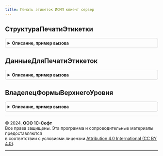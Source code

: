 ```yaml
---
title: Печать этикеток ИСМП клиент сервер
---
```



## СтруктураПечатиЭтикетки
<details style="margin: 1em 0; padding: 0.5em; border: 1px solid #ccc; border-radius: 6px;">

<summary style="font-weight: bold; cursor: pointer;">Описание, пример вызова</summary>

```bsl

// Структура для заполнения данными, по которым будет производится резервирование и печать кодов
// маркировки товаров.
//
// Возвращаемое значение:
// 	Структура - Описание:
// * Организация          - ОпределяемыйТип.Организация - Организация.
// * ВидПродукции         - ПеречислениеСсылка.ВидыПродукцииИС - Вид продукции.
// * СпособВводаВОборот   - ПеречислениеСсылка.СпособыВводаВОборотСУЗ - Способ ввода
// * Шаблон               - ПеречислениеСсылка.ШаблоныКодовМаркировкиСУЗ - Шаблон кода маркировки
// * ШтрихкодУпаковки     - СправочникСсылка.ШтрихкодыУпаковокТоваров - Источник получения серии и типа штрихкода,
//                          если эти параметры не заполнены в соответствующих ключах.
// * ЭтоКодМаркировки     - Булево - Признак принадлежности структуры к маркируемой продукции,
//                          так же, могут печататься логистические упаковки.
// * СодержимоеКоличество - Число - Количество элементов внутри (для логистической упаковки)
// * НомерВГруппе         - Число - Номер по порядку (для логистической упаковки)
// * Порядок              - Число - Порядок сортировки для вывода на печать в пределах формируемой упаковки
// * Количество           - Число - Количество этикеток для печати
// * УчетноеКоличество    - Число - Количество для записи в справочник "Штрихкоды упаковок и товаров"
// * ШаблонЭтикетки       - СправочникСсылка.ШаблоныЭтикетокИЦенников - Шаблон для печати
// * ТипШтрихкода         - ПеречислениеСсылка.ТипыШтрихкодов - Тип штрихкода для печати
// * Штрихкод             - Строка - Значение штрихкода (используется дла печати и отметки о печати известного кода)
// * Номенклатура         - СправочникСсылка.Номенклатура - Номенклатура для заполнения шаблона
// * Характеристика       - СправочникСсылка.ХарактеристикиНоменклатуры - Характеристика для заполнения шаблона
// * Серия                - СправочникСсылка.СерииНоменклатуры - Серия, устанавливается в новый элемент ШтрикодУпаковкиТоваров.
// * GTIN                 - ОпределяемыйТип.GTIN - GTIN товара.
//
Функция СтруктураПечатиЭтикетки() Экспорт
```

Пример вызова
```bsl
Результат = ПечатьЭтикетокИСМПКлиентСервер.СтруктураПечатиЭтикетки() 
```
</details>

## ДанныеДляПечатиЭтикеток
<details style="margin: 1em 0; padding: 0.5em; border: 1px solid #ccc; border-radius: 6px;">

<summary style="font-weight: bold; cursor: pointer;">Описание, пример вызова</summary>

```bsl

// Подготавливает структуру исходных данных для передачи в функцию печати
// У формы вдалельцем должна выступать форма с основным реквизитом Объект.
// Для резервирования необходима ссылка,поэтому для новых объектов будет предпринята попытка записать
// Во входящей структуре могут быть заполнены не все поля. Обязательными являются Номенклатура [, Характеристика]
// Если не заполнено поле ШаблонЭтикетки - шаблон будет запрошен у пользователя.
//
// Параметры:
// 	ПараметрыПечати - См. ПечатьЭтикетокИСМПКлиентСервер.СтруктураПечатиЭтикетки
// 	Форма - ФормаКлиентскогоПриложения - Источник событий
// 	Документ - ДокументСсылка - Документ, к которому будут относиться коды маркировки
// 	ДополнитьПолныйКодМаркировки - Строка - Идентификатор применения для дополнения кода маркировки
// Возвращаемое значение:
// 	Структура - Описание:
// * КаждаяЭтикеткаНаНовомЛисте - Булево - для данной функции не актульно, потому что печатается одна этикетка
// * Документ - ОпределяемыйТип.ОснованиеЗаказНаЭмиссиюКодовМаркировкиИСМП - Документ-основание,
//     на который необходимо перерезервировать свободный код маркировки.
// * АдресВХранилище - Строка - адрес объектов печати
Функция ДанныеДляПечатиЭтикеток(ПараметрыПечати, Форма, Документ, ДополнитьПолныйКодМаркировки) Экспорт
```

Пример вызова
```bsl
Результат = ПечатьЭтикетокИСМПКлиентСервер.ДанныеДляПечатиЭтикеток(ПараметрыПечати, Форма, Документ, ДополнитьПолныйКодМаркировки) 
```
</details>

## ВладелецФормыВерхнегоУровня
<details style="margin: 1em 0; padding: 0.5em; border: 1px solid #ccc; border-radius: 6px;">

<summary style="font-weight: bold; cursor: pointer;">Описание, пример вызова</summary>

```bsl

// Возвращает форму, являющуюся владельцем верхнего уровня переданной формы.
// Если форма не имеет владельца или владельцем является элемент управления, тогда возвращает саму форму.
//
// Параметры:
//  Форма - ФормаКлиентскогоПриложения, Неопределено - форма.
// Возвращаемое значение:
//  Форма - ФормаКлиентскогоПриложения, Форма.
//
Функция ВладелецФормыВерхнегоУровня(Форма) Экспорт
```

Пример вызова
```bsl
Результат = ПечатьЭтикетокИСМПКлиентСервер.ВладелецФормыВерхнегоУровня(Форма) 
```
</details>

---

© 2024, **ООО 1С-Софт**  
Все права защищены. Эта программа и сопроводительные материалы предоставляются  
в соответствии с условиями лицензии [Attribution 4.0 International (CC BY 4.0)](https://creativecommons.org/licenses/by/4.0/legalcode).

---
